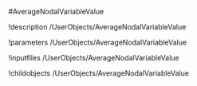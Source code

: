 <!-- MOOSE Object Documentation Stub: Remove this when content is added. -->
#AverageNodalVariableValue

!description /UserObjects/AverageNodalVariableValue

!parameters /UserObjects/AverageNodalVariableValue

!inputfiles /UserObjects/AverageNodalVariableValue

!childobjects /UserObjects/AverageNodalVariableValue
